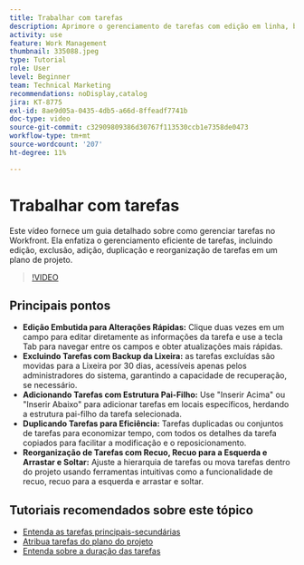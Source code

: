 ```yaml
---
title: Trabalhar com tarefas
description: Aprimore o gerenciamento de tarefas com edição em linha, backups da Lixeira para tarefas excluídas, adições de estruturas pai-filho, duplicação de tarefas e ferramentas de reorganização intuitivas como arrastar e soltar no Workfront.
activity: use
feature: Work Management
thumbnail: 335088.jpeg
type: Tutorial
role: User
level: Beginner
team: Technical Marketing
recommendations: noDisplay,catalog
jira: KT-8775
exl-id: 8ae9d05a-0435-4db5-a66d-8ffeadf7741b
doc-type: video
source-git-commit: c32909809386d30767f113530ccb1e7358de0473
workflow-type: tm+mt
source-wordcount: '207'
ht-degree: 11%

---
```


# Trabalhar com tarefas

Este vídeo fornece um guia detalhado sobre como gerenciar tarefas no Workfront. Ela enfatiza o gerenciamento eficiente de tarefas, incluindo edição, exclusão, adição, duplicação e reorganização de tarefas em um plano de projeto.

>[!VIDEO](https://video.tv.adobe.com/v/335088/?quality=12&learn=on&enablevpops)

## Principais pontos

* **Edição Embutida para Alterações Rápidas:** Clique duas vezes em um campo para editar diretamente as informações da tarefa e use a tecla Tab para navegar entre os campos e obter atualizações mais rápidas. &#x200B;
* **Excluindo Tarefas com Backup da Lixeira:** as tarefas excluídas são movidas para a Lixeira por 30 dias, acessíveis apenas pelos administradores do sistema, garantindo a capacidade de recuperação, se necessário. &#x200B;
* **Adicionando Tarefas com Estrutura Pai-Filho:** Use &quot;Inserir Acima&quot; ou &quot;Inserir Abaixo&quot; para adicionar tarefas em locais específicos, herdando a estrutura pai-filho da tarefa selecionada. &#x200B;
* **Duplicando Tarefas para Eficiência:** Tarefas duplicadas ou conjuntos de tarefas para economizar tempo, com todos os detalhes da tarefa copiados para facilitar a modificação e o reposicionamento. &#x200B;
* **Reorganização de Tarefas com Recuo, Recuo para a Esquerda e Arrastar e Soltar:** Ajuste a hierarquia de tarefas ou mova tarefas dentro do projeto usando ferramentas intuitivas como a funcionalidade de recuo, recuo para a esquerda e arrastar e soltar. &#x200B;

## Tutoriais recomendados sobre este tópico

* [Entenda as tarefas principais-secundárias](/help/manage-work/tasks/understand-parent-child-tasks.md)
* [Atribua tarefas do plano do projeto](/help/manage-work/tasks/assign-tasks-from-the-project-plan.md)
* [Entenda sobre a duração das tarefas](/help/manage-work/tasks/understand-task-durations.md)
